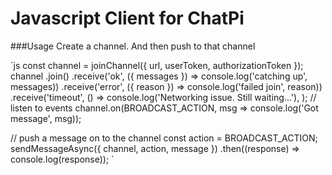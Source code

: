 # Javascript Client for ChatPi

###Usage
Create a channel. And then push to that channel

`js
const channel = joinChannel({ url, userToken, authorizationToken });
channel
  .join()
  .receive('ok', ({ messages }) => console.log('catching up', messages))
  .receive('error', ({ reason }) => console.log('failed join', reason))
  .receive('timeout', () =>
    console.log('Networking issue. Still waiting...'),
  );
// listen to events
channel.on(BROADCAST_ACTION, msg => console.log('Got message', msg));

// push a message on to the channel
const action = BROADCAST_ACTION;
sendMessageAsync({ channel, action, message })
  .then((response) => console.log(response));
`
